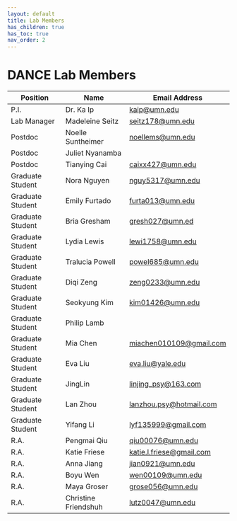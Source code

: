 ```yaml
---
layout: default
title: Lab Members
has_children: true
has_toc: true
nav_order: 2
---
```

# DANCE Lab Members 


| Position | Name | Email Address|
| ----------- | ----------- | ----------- |
| P.I. | Dr. Ka Ip | kaip@umn.edu |
| Lab Manager | Madeleine Seitz | seitz178@umn.edu |
| Postdoc | Noelle Suntheimer | noellems@umn.edu |
| Postdoc | Juliet Nyanamba | |
| Postdoc | Tianying Cai | caixx427@umn.edu |
| Graduate Student | Nora Nguyen | nguy5317@umn.edu |
| Graduate Student | Emily Furtado | furta013@umn.edu |
| Graduate Student | Bria Gresham | gresh027@umn.ed |
| Graduate Student | Lydia Lewis | lewi1758@umn.edu |
| Graduate Student | Tralucia Powell | powel685@umn.edu |
| Graduate Student | Diqi Zeng | zeng0233@umn.edu |
| Graduate Student | Seokyung Kim | kim01426@umn.edu |
| Graduate Student | Philip Lamb | |
| Graduate Student | Mia Chen | miachen010109@gmail.com |
| Graduate Student | Eva Liu | eva.liu@yale.edu |
| Graduate Student | JingLin | linjing_psy@163.com |
| Graduate Student | Lan Zhou | lanzhou.psy@hotmail.com |
| Graduate Student | Yifang Li | lyf135999@gmail.com |
| R.A. | Pengmai Qiu | qiu00076@umn.edu |
| R.A. | Katie Friese | katie.l.friese@gmail.com |
| R.A. | Anna Jiang | jian0921@umn.edu |
| R.A. | Boyu Wen | wen00109@umn.edu |
| R.A. | Maya Groser | grose056@umn.edu |
| R.A. | Christine Friendshuh | lutz0047@umn.edu |